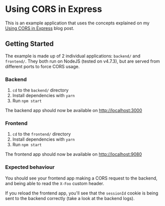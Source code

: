 # Using CORS in Express
This is an example application that uses the concepts explained on my [Using
CORS in Express](https://medium.com/trisfera/) blog post.

## Getting Started
The example is made up of 2 individual applications: `backend/` and `frontend/`.
They both run on NodeJS (tested on v4.7.3), but are served from different ports
to force CORS usage.

### Backend
1. `cd` to the `backend/` directory
2. Install dependencies with `yarn`
3. Run `npm start`

The backend app should now be available on [http://localhost:3000](http://localhost:3000)

### Frontend
1. `cd` to the `frontend/` directory
2. Install dependencies with `yarn`
3. Run `npm start`

The frontend app should now be available on [http://localhost:9080](http://localhost:9080)

### Expected behaviour
You should see your frontend app making a CORS request to the backend, and
being able to read the `X-Foo` custom header.

If you reload the frontend app, you'll see that the `sessionId` cookie is being
sent to the backend correctly (take a look at the backend logs).
